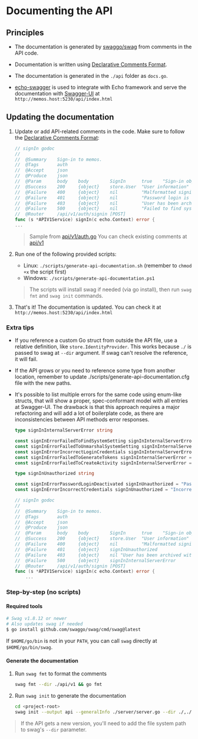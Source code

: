 # Documenting the API

## Principles

- The documentation is generated by [swaggo/swag](https://github.com/swaggo/swag) from comments in the API code.

- Documentation is written using [Declarative Comments Format](https://github.com/swaggo/swag#declarative-comments-format).

- The documentation is generated in the `./api` folder as `docs.go`.

- [echo-swagger](https://github.com/swaggo/echo-swagger) is used to integrate with Echo framework and serve the documentation with [Swagger-UI](https://swagger.io/tools/swagger-ui/) at `http://memos.host:5230/api/index.html`

## Updating the documentation

1. Update or add API-related comments in the code. Make sure to follow the [Declarative Comments Format](https://github.com/swaggo/swag#declarative-comments-format):

   ```go
   // signIn godoc
   //
   //  @Summary    Sign-in to memos.
   //  @Tags       auth
   //  @Accept     json
   //  @Produce    json
   //  @Param      body    body        SignIn      true    "Sign-in object"
   //  @Success    200     {object}    store.User  "User information"
   //  @Failure    400     {object}    nil         "Malformatted signin request"
   //  @Failure    401     {object}    nil         "Password login is deactivated | Incorrect login credentials, please try again"
   //  @Failure    403     {object}    nil         "User has been archived with username {username}"
   //  @Failure    500     {object}    nil         "Failed to find system setting | Failed to unmarshal system setting | Incorrect login credentials, please try again | Failed to generate tokens | Failed to create activity"
   //  @Router     /api/v1/auth/signin [POST]
   func (s *APIV1Service) signIn(c echo.Context) error {
   ...
   ```

   > Sample from [api/v1/auth.go](https://github.com/usememos/memos/tree/main/api/v1/auth.go)
   > You can check existing comments at [api/v1](https://github.com/usememos/memos/tree/main/api/v1)

2. Run one of the following provided scripts:

   - Linux: `./scripts/generate-api-documentation.sh` (remember to `chmod +x` the script first)
   - Windows: `./scripts/generate-api-documentation.ps1`

   > The scripts will install swag if needed (via go install), then run `swag fmt` and `swag init` commands.

3. That's it! The documentation is updated. You can check it at `http://memos.host:5230/api/index.html`

### Extra tips

- If you reference a custom Go struct from outside the API file, use a relative definition, like `store.IdentityProvider`. This works because `./` is passed to swag at `--dir` argument. If swag can't resolve the reference, it will fail.

- If the API grows or you need to reference some type from another location, remember to update ./scripts/generate-api-documentation.cfg file with the new paths.

- It's possible to list multiple errors for the same code using enum-like structs, that will show a proper, spec-conformant model with all entries at Swagger-UI. The drawback is that this approach requires a major refactoring and will add a lot of boilerplate code, as there are inconsistencies between API methods error responses.

  ```go
  type signInInternalServerError string

  const signInErrorFailedToFindSystemSetting signInInternalServerError = "Failed to find system setting"
  const signInErrorFailedToUnmarshalSystemSetting signInInternalServerError = "Failed to unmarshal system setting"
  const signInErrorIncorrectLoginCredentials signInInternalServerError = "Incorrect login credentials, please try again"
  const signInErrorFailedToGenerateTokens signInInternalServerError = "Failed to generate tokens"
  const signInErrorFailedToCreateActivity signInInternalServerError = "Failed to create activity"

  type signInUnauthorized string

  const signInErrorPasswordLoginDeactivated signInUnauthorized = "Password login is deactivated"
  const signInErrorIncorrectCredentials signInUnauthorized = "Incorrect login credentials, please try again"

  // signIn godoc
  //
  //  @Summary    Sign-in to memos.
  //  @Tags       auth
  //  @Accept     json
  //  @Produce    json
  //  @Param      body    body        SignIn      true    "Sign-in object"
  //  @Success    200     {object}    store.User  "User information"
  //  @Failure    400     {object}    nil         "Malformatted signin request"
  //  @Failure    401     {object}    signInUnauthorized
  //  @Failure    403     {object}    nil "User has been archived with username {username}"
  //  @Failure    500     {object}    signInInternalServerError
  //  @Router     /api/v1/auth/signin [POST]
  func (s *APIV1Service) signIn(c echo.Context) error {
      ...
  ```

### Step-by-step (no scripts)

#### Required tools

```bash
# Swag v1.8.12 or newer
# Also updates swag if needed
$ go install github.com/swaggo/swag/cmd/swag@latest
```

If `$HOME/go/bin` is not in your `PATH`, you can call `swag` directly at `$HOME/go/bin/swag`.

#### Generate the documentation

1. Run `swag fmt` to format the comments

   ```bash
   swag fmt --dir ./api/v1 && go fmt
   ```

2. Run `swag init` to generate the documentation

   ```bash
   cd <project-root>
   swag init --output api --generalInfo ./server/server.go --dir ./,./api/v1
   ```

> If the API gets a new version, you'll need to add the file system path to swag's `--dir` parameter.
